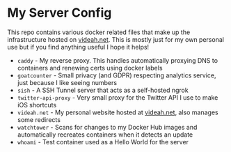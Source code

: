 # My Server Config

This repo contains various docker related files that make up the infrastructure
hosted on [videah.net](https://videah.net). This is mostly just for my own personal
use but if you find anything useful I hope it helps!

 - `caddy` - My reverse proxy. This handles automatically proxying DNS to containers and renewing certs using docker labels
 - `goatcounter` - Small privacy (and GDPR) respecting analytics service, just because I like seeing numbers
 - `sish` - A SSH Tunnel server that acts as a self-hosted ngrok
 - `twitter-api-proxy` - Very small proxy for the Twitter API I use to make iOS shortcuts
 - `videah.net` - My personal website hosted at [videah.net](https://videah.net), also manages some redirects
 - `watchtower` - Scans for changes to my Docker Hub images and automatically recreates containers when it detects an update
 - `whoami` - Test container used as a Hello World for the server